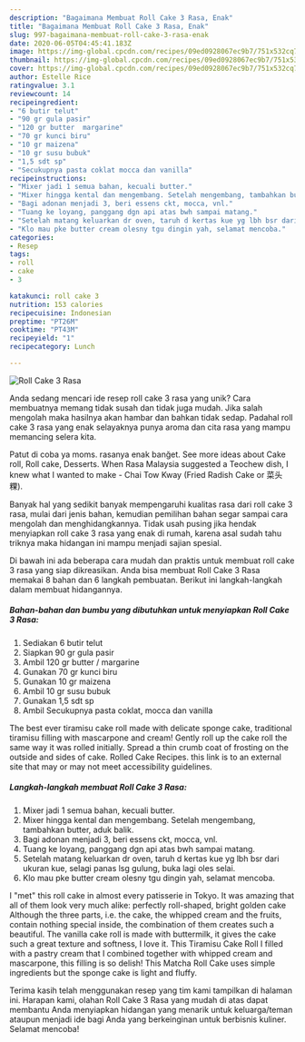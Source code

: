 ```yaml
---
description: "Bagaimana Membuat Roll Cake 3 Rasa, Enak"
title: "Bagaimana Membuat Roll Cake 3 Rasa, Enak"
slug: 997-bagaimana-membuat-roll-cake-3-rasa-enak
date: 2020-06-05T04:45:41.183Z
image: https://img-global.cpcdn.com/recipes/09ed0928067ec9b7/751x532cq70/roll-cake-3-rasa-foto-resep-utama.jpg
thumbnail: https://img-global.cpcdn.com/recipes/09ed0928067ec9b7/751x532cq70/roll-cake-3-rasa-foto-resep-utama.jpg
cover: https://img-global.cpcdn.com/recipes/09ed0928067ec9b7/751x532cq70/roll-cake-3-rasa-foto-resep-utama.jpg
author: Estelle Rice
ratingvalue: 3.1
reviewcount: 14
recipeingredient:
- "6 butir telut"
- "90 gr gula pasir"
- "120 gr butter  margarine"
- "70 gr kunci biru"
- "10 gr maizena"
- "10 gr susu bubuk"
- "1,5 sdt sp"
- "Secukupnya pasta coklat mocca dan vanilla"
recipeinstructions:
- "Mixer jadi 1 semua bahan, kecuali butter."
- "Mixer hingga kental dan mengembang. Setelah mengembang, tambahkan butter, aduk balik."
- "Bagi adonan menjadi 3, beri essens ckt, mocca, vnl."
- "Tuang ke loyang, panggang dgn api atas bwh sampai matang."
- "Setelah matang keluarkan dr oven, taruh d kertas kue yg lbh bsr dari ukuran kue, selagi panas lsg gulung, buka lagi oles selai."
- "Klo mau pke butter cream olesny tgu dingin yah, selamat mencoba."
categories:
- Resep
tags:
- roll
- cake
- 3

katakunci: roll cake 3 
nutrition: 153 calories
recipecuisine: Indonesian
preptime: "PT26M"
cooktime: "PT43M"
recipeyield: "1"
recipecategory: Lunch

---
```



![Roll Cake 3 Rasa](https://img-global.cpcdn.com/recipes/09ed0928067ec9b7/751x532cq70/roll-cake-3-rasa-foto-resep-utama.jpg)

Anda sedang mencari ide resep roll cake 3 rasa yang unik? Cara membuatnya memang tidak susah dan tidak juga mudah. Jika salah mengolah maka hasilnya akan hambar dan bahkan tidak sedap. Padahal roll cake 3 rasa yang enak selayaknya punya aroma dan cita rasa yang mampu memancing selera kita.

Patut di coba ya moms. rasanya enak banğet. See more ideas about Cake roll, Roll cake, Desserts. When Rasa Malaysia suggested a Teochew dish, I knew what I wanted to make - Chai Tow Kway (Fried Radish Cake or 菜头粿).

Banyak hal yang sedikit banyak mempengaruhi kualitas rasa dari roll cake 3 rasa, mulai dari jenis bahan, kemudian pemilihan bahan segar sampai cara mengolah dan menghidangkannya. Tidak usah pusing jika hendak menyiapkan roll cake 3 rasa yang enak di rumah, karena asal sudah tahu triknya maka hidangan ini mampu menjadi sajian spesial.


Di bawah ini ada beberapa cara mudah dan praktis untuk membuat roll cake 3 rasa yang siap dikreasikan. Anda bisa membuat Roll Cake 3 Rasa memakai 8 bahan dan 6 langkah pembuatan. Berikut ini langkah-langkah dalam membuat hidangannya.

<!--inarticleads1-->

##### Bahan-bahan dan bumbu yang dibutuhkan untuk menyiapkan Roll Cake 3 Rasa:

1. Sediakan 6 butir telut
1. Siapkan 90 gr gula pasir
1. Ambil 120 gr butter / margarine
1. Gunakan 70 gr kunci biru
1. Gunakan 10 gr maizena
1. Ambil 10 gr susu bubuk
1. Gunakan 1,5 sdt sp
1. Ambil Secukupnya pasta coklat, mocca dan vanilla


The best ever tiramisu cake roll made with delicate sponge cake, traditional tiramisu filling with mascarpone and cream! Gently roll up the cake roll the same way it was rolled initially. Spread a thin crumb coat of frosting on the outside and sides of cake. Rolled Cake Recipes. this link is to an external site that may or may not meet accessibility guidelines. 

<!--inarticleads2-->

##### Langkah-langkah membuat Roll Cake 3 Rasa:

1. Mixer jadi 1 semua bahan, kecuali butter.
1. Mixer hingga kental dan mengembang. Setelah mengembang, tambahkan butter, aduk balik.
1. Bagi adonan menjadi 3, beri essens ckt, mocca, vnl.
1. Tuang ke loyang, panggang dgn api atas bwh sampai matang.
1. Setelah matang keluarkan dr oven, taruh d kertas kue yg lbh bsr dari ukuran kue, selagi panas lsg gulung, buka lagi oles selai.
1. Klo mau pke butter cream olesny tgu dingin yah, selamat mencoba.


I &#34;met&#34; this roll cake in almost every patisserie in Tokyo. It was amazing that all of them look very much alike: perfectly roll-shaped, bright golden cake Although the three parts, i.e. the cake, the whipped cream and the fruits, contain nothing special inside, the combination of them creates such a beautiful. The vanilla cake roll is made with buttermilk, it gives the cake such a great texture and softness, I love it. This Tiramisu Cake Roll I filled with a pastry cream that I combined together with whipped cream and mascarpone, this filling is so delish! This Matcha Roll Cake uses simple ingredients but the sponge cake is light and fluffy. 

Terima kasih telah menggunakan resep yang tim kami tampilkan di halaman ini. Harapan kami, olahan Roll Cake 3 Rasa yang mudah di atas dapat membantu Anda menyiapkan hidangan yang menarik untuk keluarga/teman ataupun menjadi ide bagi Anda yang berkeinginan untuk berbisnis kuliner. Selamat mencoba!

